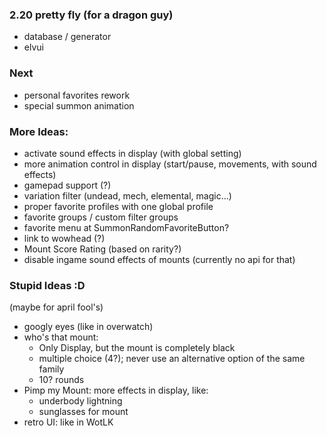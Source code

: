 
### 2.20 pretty fly (for a dragon guy)
- database / generator
- elvui

### Next
- personal favorites rework
- special summon animation

### More Ideas:
- activate sound effects in display (with global setting)
- more animation control in display (start/pause, movements, with sound effects)
- gamepad support (?)
- variation filter (undead, mech, elemental, magic...)
- proper favorite profiles with one global profile
- favorite groups / custom filter groups
- favorite menu at SummonRandomFavoriteButton?
- link to wowhead (?)
- Mount Score Rating (based on rarity?)
- disable ingame sound effects of mounts (currently no api for that)

### Stupid Ideas :D
(maybe for april fool's)
- googly eyes (like in overwatch)
- who's that mount:
  - Only Display, but the mount is completely black
  - multiple choice (4?); never use an alternative option of the same family
  - 10? rounds
- Pimp my Mount: more effects in display, like:
    - underbody lightning
    - sunglasses for mount
- retro UI: like in WotLK
